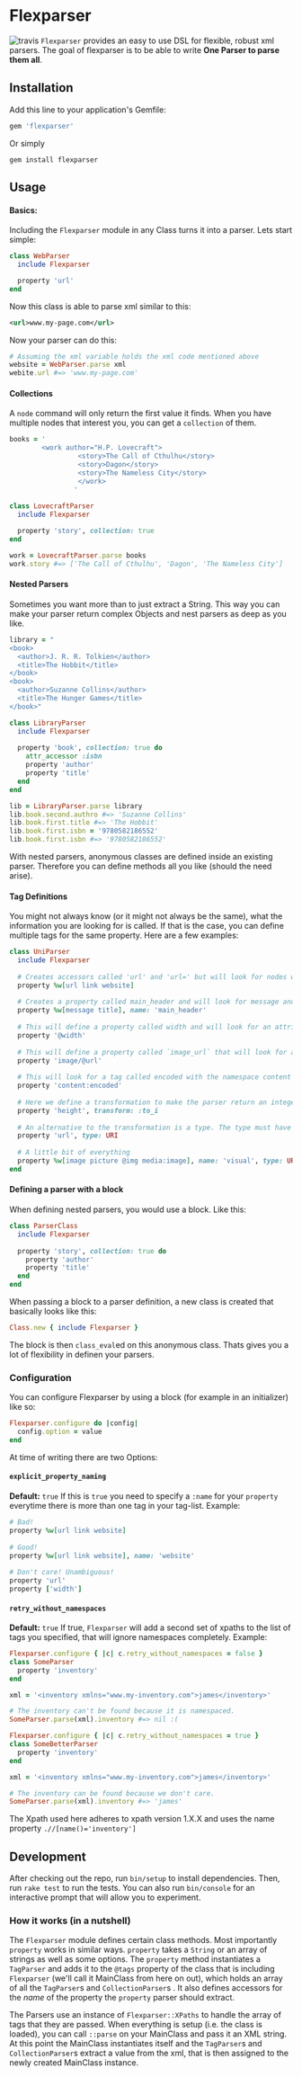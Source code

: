 
# Flexparser
 ![travis](https://travis-ci.org/lokalportal/flexparser.svg?branch=master) 
`Flexparser` provides an easy to use DSL for flexible, robust xml parsers.  The goal of flexparser is to be able to write **One Parser to parse them all**. 

## Installation

Add this line to your application's Gemfile:

```ruby
gem 'flexparser'
```

Or simply
```shell
gem install flexparser
```

## Usage
#### Basics:

Including the `Flexparser` module in any Class turns it into a parser. 
Lets start simple:
```ruby
class WebParser
  include Flexparser

  property 'url'
end
```
Now this class is able to parse xml similar to this:
```xml
<url>www.my-page.com</url>
```
Now your parser can do this:
```ruby
# Assuming the xml variable holds the xml code mentioned above
website = WebParser.parse xml
webite.url #=> 'www.my-page.com'
```

#### Collections
A `node` command will only return the first value it finds. When you have multiple nodes that interest you, you can get a `collection` of them.
```ruby
books = '
		<work author="H.P. Lovecraft">
                 <story>The Call of Cthulhu</story>
                 <story>Dagon</story>
                 <story>The Nameless City</story>
                 </work>
                '
                 
class LovecraftParser
  include Flexparser

  property 'story', collection: true
end

work = LovecraftParser.parse books
work.story #=> ['The Call of Cthulhu', 'Dagon', 'The Nameless City']
```

#### Nested Parsers
Sometimes you want more than to just extract a String. This way you can make your parser return complex Objects and nest parsers as deep as you like.
```ruby
library = "
<book>
  <author>J. R. R. Tolkien</author>
  <title>The Hobbit</title>
</book>
<book>
  <author>Suzanne Collins</author>
  <title>The Hunger Games</title>
</book>"

class LibraryParser
  include Flexparser
  
  property 'book', collection: true do
    attr_accessor :isbn
    property 'author'
    property 'title'
  end
end

lib = LibraryParser.parse library
lib.book.second.authro #=> 'Suzanne Collins'
lib.book.first.title #=> 'The Hobbit'
lib.book.first.isbn = '9780582186552'
lib.book.first.isbn #=> '9780582186552'
```
With nested parsers, anonymous classes are defined inside an existing parser. Therefore you can define methods all you like (should the need arise).

#### Tag Definitions
You might not always know (or it might not always be the same), what the information you are looking for is called. If that is the case, you can define multiple tags for the same property. Here are a few examples:
```ruby
class UniParser
  include Flexparser
  
  # Creates accessors called 'url' and 'url=' but will look for nodes with the name url, link and website. Will return the first thing it finds.
  property %w[url link website]
  
  # Creates a property called main_header and will look for message and title
  property %w[message title], name: 'main_header'
  
  # This will define a property called width and will look for an attribute of the same name
  property '@width'
  
  # This will define a property called `image_url` that will look for a node called 'image' and extract its 'url' attribute
  property 'image/@url'
  
  # This will look for a tag called encoded with the namespace content
  property 'content:encoded'
  
  # Here we define a transformation to make the parser return an integer
  property 'height', transform: :to_i
  
  # An alternative to the transformation is a type. The type must have a #parse method that receives a string
  property 'url', type: URI
  
  # A little bit of everything
  property %w[image picture @img media:image], name: 'visual', type: URI, collection: true
end
```
#### Defining a parser with a block
When defining nested parsers, you would use a block. Like this:
```ruby
class ParserClass
  include Flexparser
  
  property 'story', collection: true do
    property 'author'
    property 'title'
  end
end
```
When passing a block to a parser definition, a new class is created that basically looks like this:
```ruby
Class.new { include Flexparser }
```
The block is then `class_eval`ed on this anonymous class. Thats gives you a lot of flexibility in definen your parsers. 

### Configuration
You can configure Flexparser by using a block (for example in an initializer) like so:
```ruby
Flexparser.configure do |config|
  config.option = value
end
```
At time of writing there are two Options:

####  `explicit_property_naming` 
**Default:**  `true`
If this is `true` you need to specify a `:name` for your `property` everytime there is more than one tag in your tag-list.
Example: 
```ruby
# Bad!
property %w[url link website]
    
# Good!
property %w[url link website], name: 'website'
    
# Don't care! Unambiguous!
property 'url'
property ['width']
```
#### `retry_without_namespaces`
**Default:** `true`
If true, `Flexparser` will add a second set of xpaths to the list of tags you specified, that will ignore namespaces completely.
Example: 
```ruby
Flexparser.configure { |c| c.retry_without_namespaces = false }
class SomeParser
  property 'inventory'
end

xml = '<inventory xmlns="www.my-inventory.com">james</inventory>'

# The inventory can't be found because it is namespaced.
SomeParser.parse(xml).inventory #=> nil :(

Flexparser.configure { |c| c.retry_without_namespaces = true }
class SomeBetterParser
  property 'inventory'
end

xml = '<inventory xmlns="www.my-inventory.com">james</inventory>'

# The inventory can be found because we don't care.
SomeParser.parse(xml).inventory #=> 'james'
```
The Xpath used here adheres to xpath version 1.X.X and uses the name property `.//[name()='inventory']`

## Development

After checking out the repo, run `bin/setup` to install dependencies. Then, run `rake test` to run the tests. You can also run `bin/console` for an interactive prompt that will allow you to experiment.

### How it works (in a nutshell)
The `Flexparser` module defines certain class methods. Most importantly `property` works in similar ways.
`property` takes a `String` or an array of strings as well as some options. The `property` method instantiates a `TagParser` and adds it to the `@tags` property of the class that is including `Flexparser` (we'll call it MainClass from here on out), which holds an array of all the `TagParser`s and `CollectionParser`s . It also defines accessors for the *name* of the property the `property` parser should extract. 

The Parsers use an instance of `Flexparser::XPaths` to handle the array of tags that they are passed.
When everything is setup (i.e. the class is loaded), you can call `::parse` on your MainClass and pass it an XML string.  At this point the MainClass instantiates itself and the `TagParser`s and `CollectionParser`s extract a value from the xml, that is then assigned to the newly created MainClass instance.

